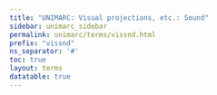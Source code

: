 ```yaml
---
title: "UNIMARC: Visual projections, etc.: Sound"
sidebar: unimarc_sidebar
permalink: unimarc/terms/vissnd.html
prefix: "vissnd"
ns_separator: '#'
toc: true
layout: terms
datatable: true
---
```

